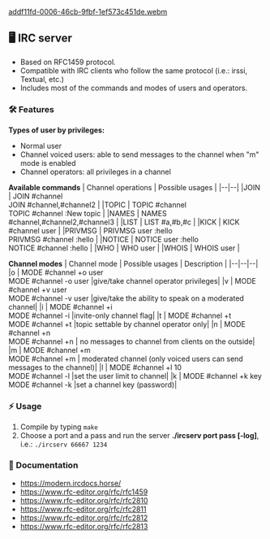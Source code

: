 [addf11fd-0006-46cb-9fbf-1ef573c451de.webm](https://user-images.githubusercontent.com/65416560/227245474-a62533ae-f9b6-4b16-9dd2-8ab2a3712a20.webm)


## 🖥 IRC server 
- Based on RFC1459 protocol.
- Compatible with IRC clients who follow the same protocol (i.e.: irssi, Textual, etc.)
- Includes most of the commands and modes of users and operators.

### 🛠 Features
**Types of user by privileges:**
- Normal user
- Channel voiced users: able to send messages to the channel when "m" mode is enabled
- Channel operators: all privileges in a channel

**Available commands**
| Channel operations | Possible usages |
|--|--|
|JOIN  | JOIN #channel<br /> JOIN #channel,#channel2 |
|TOPIC  | TOPIC #channel<br/>TOPIC #channel :New topic |
|NAMES  | NAMES #channel,#channel2,#channel3 |
|LIST  | LIST #a,#b,#c |
|KICK  | KICK #channel user |
|PRIVMSG  | PRIVMSG user :hello<br />PRIVMSG #channel :hello |
|NOTICE  | NOTICE user :hello<br />NOTICE #channel :hello |
|WHO  | WHO user |
|WHOIS  | WHOIS user |

**Channel modes**
| Channel mode | Possible usages | Description |
|--|--|--|
|o  | MODE #channel +o user<br/>MODE #channel -o user |give/take channel operator privileges|
|v  | MODE #channel +v user<br/>MODE #channel -v user |give/take the ability to speak on a moderated channel|
|i  | MODE #channel +i<br />MODE #channel -i |invite-only channel flag|
|t  | MODE #channel +t <br /> MODE #channel +t |topic settable by channel operator only|
|n  | MODE #channel +n <br /> MODE #channel +n | no messages to channel from clients on the outside|
|m  | MODE #channel +m <br /> MODE #channel +m | moderated channel (only voiced users can send messages to the channel)|
|l  | MODE #channel +l 10 <br/> MODE #channel -l |set the user limit to channel|
|k  | MODE #channel +k key <br/> MODE #channel -k |set a channel key (password)|

### ⚡ Usage
1. Compile by typing `make`
2. Choose a port and a pass and run the server **./ircserv port pass [-log]**, i.e.: `./ircserv 66667 1234`


### 📘 Documentation
- https://modern.ircdocs.horse/
- https://www.rfc-editor.org/rfc/rfc1459
- https://www.rfc-editor.org/rfc/rfc2810
- https://www.rfc-editor.org/rfc/rfc2811
- https://www.rfc-editor.org/rfc/rfc2812
- https://www.rfc-editor.org/rfc/rfc2813
